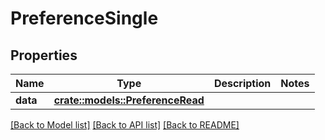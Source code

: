 # PreferenceSingle

## Properties

Name | Type | Description | Notes
------------ | ------------- | ------------- | -------------
**data** | [**crate::models::PreferenceRead**](PreferenceRead.md) |  | 

[[Back to Model list]](../README.md#documentation-for-models) [[Back to API list]](../README.md#documentation-for-api-endpoints) [[Back to README]](../README.md)


